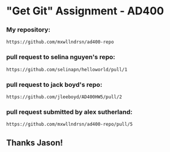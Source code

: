 
"Get Git" Assignment - AD400
============================

### My repository:

	https://github.com/mxwllndrsn/ad400-repo

### pull request to selina nguyen's repo:

	https://github.com/selinapn/helloworld/pull/1

### pull request to jack boyd's repo:

	https://github.com/jleeboyd/AD400HW5/pull/2

### pull request submitted by alex sutherland: 

	https://github.com/mxwllndrsn/ad400-repo/pull/5

## Thanks Jason!
